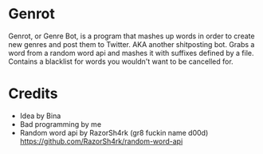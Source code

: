 # Genrot
Genrot, or Genre Bot, is a program that mashes up words in order to create new genres and post them to Twitter. AKA another shitposting bot.
Grabs a word from a random word api and mashes it with suffixes defined by a file. Contains a blacklist for words you wouldn't want to be cancelled for.

# Credits
- Idea by Bina
- Bad programming by me
- Random word api by RazorSh4rk (gr8 fuckin name d00d) https://github.com/RazorSh4rk/random-word-api
